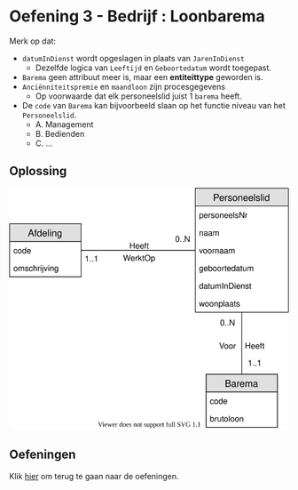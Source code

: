# Oefening 3 - Bedrijf : Loonbarema
Merk op dat:
- `datumInDienst` wordt opgeslagen in plaats van `JarenInDienst`
    - Dezelfde logica van `Leeftijd` en `Geboortedatum` wordt toegepast.
- `Barema` geen attribuut meer is, maar een **entiteittype** geworden is.
- `Anciënniteitspremie` en `maandloon` zijn procesgegevens
    - Op voorwaarde dat elk personeelslid juist 1 `barema` heeft.
- De `code` van `Barema` kan bijvoorbeeld slaan op het functie niveau van het `Personeelslid`.
    - A. Management
    - B. Bedienden
    - C. ...

## Oplossing

<img src="./exercise-3.svg">

## Oefeningen
Klik [hier](../exercises.md) om terug te gaan naar de oefeningen.